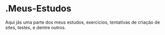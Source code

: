 # .Meus-Estudos
Aqui jás uma parte dos meus estudos, exercicios, tentativas de criação de sites, testes, e dentre outros.
